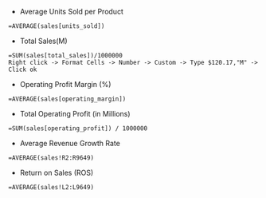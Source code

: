 - Average Units Sold per Product
```
=AVERAGE(sales[units_sold])
```
- Total Sales(M)
```
=SUM(sales[total_sales])/1000000
Right click -> Format Cells -> Number -> Custom -> Type $120.17,"M" -> Click ok
```
- Operating Profit Margin (%)
```
=AVERAGE(sales[operating_margin])
```
- Total Operating Profit (in Millions)
```
=SUM(sales[operating_profit]) / 1000000
```
- Average Revenue Growth Rate
```
=AVERAGE(sales!R2:R9649)
```
- Return on Sales (ROS)
```
=AVERAGE(sales!L2:L9649)
```
